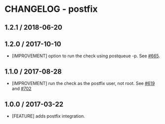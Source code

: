 # CHANGELOG - postfix

## 1.2.1 / 2018-06-20


## 1.2.0 / 2017-10-10

* [IMPROVEMENT] option to run the check using postqueue -p. See [#665][].

## 1.1.0 / 2017-08-28

* [IMPROVEMENT] run the check as the postfix user, not root. See [#619][] and [#702][]

## 1.0.0 / 2017-03-22

* [FEATURE] adds postfix integration.

<!--- The following link definition list is generated by PimpMyChangelog --->
[#619]: https://github.com/DataDog/integrations-core/issues/619
[#665]: https://github.com/DataDog/integrations-core/issues/665
[#702]: https://github.com/DataDog/integrations-core/issues/702
